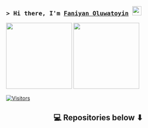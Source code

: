 ### <samp>&gt; Hi there, I'm <a href="https://gkassym.netlify.app" target="_blank">Faniyan Oluwatoyin</a> <img src="https://media.giphy.com/media/hvRJCLFzcasrR4ia7z/giphy.gif" width="25"> </samp>
<p>
      <img height="180em" src="https://github-readme-stats.vercel.app/api?username=Theedon&show_icons=true&hide_border=true&&count_private=true&include_all_commits=true" />
    <img height="180em" src="https://github-readme-stats.vercel.app/api/top-langs/?username=Theedon&exclude_repo=KNN-Image-Classification&show_icons=true&hide_border=true&layout=compact&langs_count=8"/>
</p>


[![Visitors](https://api.visitorbadge.io/api/visitors?path=Theedon&label=VISITORS&countColor=%23263759)](https://visitorbadge.io/status?path=Theedon)


<h2  align="center">💻 Repositories below ⬇ </h2>
